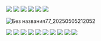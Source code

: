 ![](https://64.media.tumblr.com/9886f7faa64f36ac4a482143553cda40/1dee94f2f129f1de-91/s400x600/6b824ac4ddab8816dfcfae253c501e7bee617de0.gifv)
![](https://64.media.tumblr.com/cff9a755097d997ef5a43920663460c1/e9e5eaac84bb2c66-4f/s100x200/6bba68e074780ca40a5469f36e45f200bda12436.gifv)
![](https://64.media.tumblr.com/034d7e7932088fbf6ab85dbba3cbffc6/e9e5eaac84bb2c66-f1/s100x200/b847b7bed1f77aaed85330c64851f9d9b4934008.gifv)
![](https://64.media.tumblr.com/569ad778d83083a647b06716cebd12b6/39e4db71d2fb827a-5a/s400x600/ada2ece19936378ba1a4ec3cb010613d67a45ff1.gifv)
![](https://64.media.tumblr.com/59186a098f84633047ea26426dd4239f/d79b386dd434d7d8-fb/s100x200/aed089921d40635be42a3fab8cbc782280ce05b0.gifv)
![](https://64.media.tumblr.com/41dfaa729a9ae0f3f13ec75e982daa2e/d79b386dd434d7d8-82/s250x400/a1f016a472f34942f7844799e68d417b23f9df3e.gifv)

![Без названия77_20250505212052](https://github.com/user-attachments/assets/3678a53b-2167-4024-acd8-b8d461eb6c7d)


![](https://64.media.tumblr.com/cacf4bdc9dce7849be5a9a661118b320/d3c80e3805ca7023-55/s250x400/36db63a0351b8814c33d03b444ada15f5a63bb8c.gifv)
![](https://64.media.tumblr.com/efef7e2e325f251df9a62289b409513f/1b8381f969116a1e-35/s100x200/428017619149fae5eceff070d8dacee2e66af115.gifv)
![](https://64.media.tumblr.com/f9288d1da6509c28da9196c184b18cd8/e9daf81347737213-7c/s400x600/19fb194438923232d059b72d84245ff740f1f2d7.gifv)
![](https://64.media.tumblr.com/c02d96c4eb94311fd7f5288f0923e494/0849fa6899c3a334-bd/s100x200/35dc756d877135b42a2d2fe28d8ed422d77c7353.gifv)
![](https://64.media.tumblr.com/e9ae1855920b563dd0fd7c4254f73bef/401b3412d2ee5779-84/s100x200/ac9f80fa5155d8ba9fcf5065759d670c6d021c06.gifv)
![](https://64.media.tumblr.com/54a5cb05a6c5ee4b3edc9f42cb1e3969/1d910c037168e78f-44/s540x810/a5e1f09352666b508a43bd02aa7b1edcf297d549.gifv)
![](https://64.media.tumblr.com/f1fc03eeaf347dba5d769fd901d3443f/8ef7c75fdc7fd369-ac/s640x960/c3e2517ab38506e7aaddaf3aa98b7798783b8214.gifv)
![](https://64.media.tumblr.com/a2f46753d132d33c6b53175b5ce0c813/d2d2e653ce9b8f37-0d/s100x200/fa3d0027758ce98f5103175b024d19fe84c21db7.gifv)
![](https://64.media.tumblr.com/689184120cb80df0b5adaa117bb63746/321aa268678c99b9-c0/s250x400/c62499708b42c004c71b93520e3823c88435b98b.gifv)
![](https://64.media.tumblr.com/2cae2b6f1531e3ab037f381895c0d749/daf8c24894c87b50-3d/s540x810/896f1d15b2a84cda6a257aab167fa651cff8474c.gifv)
